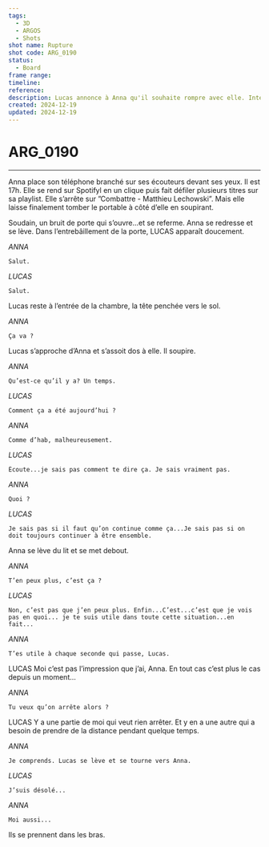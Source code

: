 ```yaml
---
tags:
  - 3D
  - ARGOS
  - Shots
shot name: Rupture
shot code: ARG_0190
status:
  - Board
frame range: 
timeline: 
reference: 
description: Lucas annonce à Anna qu'il souhaite rompre avec elle. Intérieur de la chambre. Nuit.
created: 2024-12-19
updated: 2024-12-19
---
```


# ARG_0190
---
Anna place son téléphone branché sur ses écouteurs devant ses yeux. Il est 17h. Elle se rend sur Spotifyl en un clique puis fait défiler plusieurs titres sur sa playlist. Elle s’arrête sur ”Combattre - Matthieu Lechowski”. Mais elle laisse finalement tomber le portable à côté d’elle en soupirant. 

Soudain, un bruit de porte qui s’ouvre...et se referme. Anna se redresse et se lève. Dans l’entrebâillement de la porte, LUCAS apparaît doucement. 

*ANNA* 
```
Salut. 
```
*LUCAS* 
```
Salut. 
```
Lucas reste à l’entrée de la chambre, la tête penchée vers le sol. 

*ANNA* 
```
Ça va ? 
```
Lucas s’approche d’Anna et s’assoit dos à elle. Il soupire. 

*ANNA* 
```
Qu’est-ce qu’il y a? Un temps. 
```
*LUCAS* 
```
Comment ça a été aujourd’hui ? 
```
*ANNA* 
```
Comme d’hab, malheureusement. 
```
*LUCAS* 
```
Écoute...je sais pas comment te dire ça. Je sais vraiment pas. 
```
*ANNA* 
```
Quoi ? 
```
*LUCAS* 
```
Je sais pas si il faut qu’on continue comme ça...Je sais pas si on doit toujours continuer à être ensemble. 
```
Anna se lève du lit et se met debout. 

*ANNA* 
```
T’en peux plus, c’est ça ? 
```
*LUCAS* 
```
Non, c’est pas que j’en peux plus. Enfin...C’est...c’est que je vois pas en quoi... je te suis utile dans toute cette situation...en fait... 
```
*ANNA* 
```
T’es utile à chaque seconde qui passe, Lucas. 
```
LUCAS Moi c’est pas l’impression que j’ai, Anna. En tout cas c’est plus le cas depuis un moment... 

*ANNA* 
```
Tu veux qu’on arrête alors ? 
```
LUCAS Y a une partie de moi qui veut rien arrêter. Et y en a une autre qui a besoin de prendre de la distance pendant quelque temps. 

*ANNA* 
```
Je comprends. Lucas se lève et se tourne vers Anna. 
```
*LUCAS* 
```
J’suis désolé... 
```
*ANNA* 
```
Moi aussi... 
```

Ils se prennent dans les bras.

